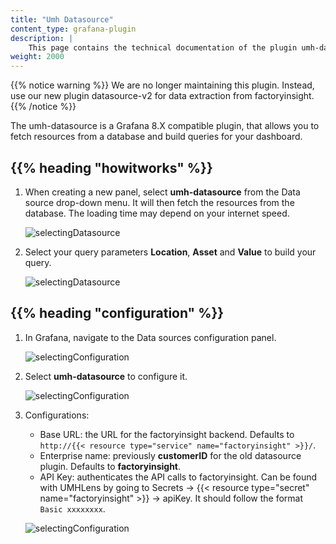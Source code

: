 ```yaml
---
title: "Umh Datasource"
content_type: grafana-plugin
description: |
    This page contains the technical documentation of the plugin umh-datasource, which allows for easy data extraction from factoryinsight.
weight: 2000
---
```


<!-- overview -->

{{% notice warning %}}
We are no longer maintaining this plugin. Instead, use our new plugin datasource-v2 for data extraction from factoryinsight.
{{% /notice %}}

The umh-datasource is a Grafana 8.X compatible plugin, that allows you to fetch resources from a database
and build queries for your dashboard.

<!-- body -->

## {{% heading "howitworks" %}}

1. When creating a new panel, select **umh-datasource** from the Data source drop-down menu. It will then fetch the resources
   from the database. The loading time may depend on your internet speed.

   ![selectingDatasource](/images/grafana-plugins/grafanaPluginsSelectingV1.png?width=85%)

2. Select your query parameters **Location**, **Asset** and **Value** to build your query.

   ![selectingDatasource](/images/grafana-plugins/grafanaPluginsSelectingValuesV1.png?width=85%)

## {{% heading "configuration" %}}

1. In Grafana, navigate to the Data sources configuration panel.

   ![selectingConfiguration](/images/grafana-plugins/grafanaPluginsConfigurationPanel.png?width=15%)

2. Select **umh-datasource** to configure it.

   ![selectingConfiguration](/images/grafana-plugins/grafanaPluginsSelectingConfiguration.png?width=85%)
3. Configurations:
    - Base URL: the URL for the factoryinsight backend. Defaults to `http://{{< resource type="service" name="factoryinsight" >}}/`.
    - Enterprise name: previously **customerID** for the old datasource plugin. Defaults to **factoryinsight**.
    - API Key: authenticates the API calls to factoryinsight.
      Can be found with UMHLens by going to Secrets → {{< resource type="secret" name="factoryinsight" >}} → apiKey. It should follow the format `Basic xxxxxxxx`.

   ![selectingConfiguration](/images/grafana-plugins/grafanaPluginsConfiguringDatasourceV1.png?width=85%)
